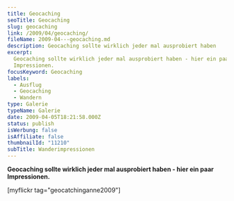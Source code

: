 ```yaml
---
title: Geocaching
seoTitle: Geocaching
slug: geocaching
link: /2009/04/geocaching/
fileName: 2009-04---geocaching.md
description: Geocaching sollte wirklich jeder mal ausprobiert haben
excerpt:
  Geocaching sollte wirklich jeder mal ausprobiert haben - hier ein paar
  Impressionen.
focusKeyword: Geocaching
labels:
  - Ausflug
  - Geocaching
  - Wandern
type: Galerie
typeName: Galerie
date: 2009-04-05T18:21:58.000Z
status: publish
isWerbung: false
isAffiliate: false
thumbnailId: "11210"
subTitle: Wanderimpressionen
---
```


<strong>Geocaching sollte wirklich jeder mal ausprobiert haben - hier ein paar
Impressionen.</strong>

[myflickr tag="geocatchinganne2009"]

&nbsp;
